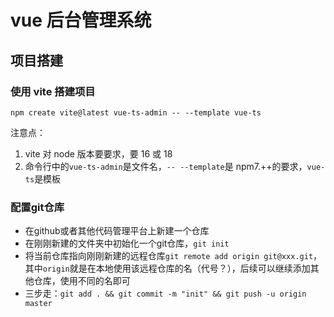 # vue 后台管理系统

## 项目搭建

### 使用 vite 搭建项目

`npm create vite@latest vue-ts-admin -- --template vue-ts`

注意点：

1. vite 对 node 版本要要求，要 16 或 18
2. 命令行中的`vue-ts-admin`是文件名，`-- --template`是 npm7.++的要求，`vue-ts`是模板

### 配置git仓库

- 在github或者其他代码管理平台上新建一个仓库
- 在刚刚新建的文件夹中初始化一个git仓库，`git init`
- 将当前仓库指向刚刚新建的远程仓库`git remote add origin git@xxx.git`，其中`origin`就是在本地使用该远程仓库的名（代号？），后续可以继续添加其他仓库，使用不同的名即可
- 三步走：`git add . && git commit -m "init" && git push -u origin master`